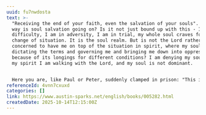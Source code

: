 ```yaml
---
uuid: fu7nwdosta
text: >-
  "Receiving the end of your faith, even the salvation of your souls". In what
  way is soul salvation going on? Is it not just bound up with this - I am in
  difficulty, I am in adversity, I am in trial, my whole soul craves for a
  change of situation. It is the soul realm. But is not the Lord rather more
  concerned to have me on top of the situation in spirit, where my soul is not
  dictating the terms and governing me and bringing me down into oppression
  because of its longings for different conditions? I am denying my soul and in
  my spirit I am walking with the Lord, and my soul is not dominant.


  ⁠Here you are, like Paul or Peter, suddenly clamped in prison: "This is horrible, I do not like this, please let me get out!" Your whole soul begins to writhe and to demand and crave. Your souls will never be satisfied until you are out, break out, or somehow or other bribe somebody to let you out, and what spiritual gain is there? Where have you got spiritually? But supposing like Paul, you are a prisoner on a chain, and while your soul would very much like to be free - for Paul said, "I would to God, that... all that hear me this day, might become such as I am, except these bonds" (Acts 26:29). The chain was there, he was conscious of it, his soul did not like the chain, but he is on top of his chain. When he is writing those letters to the Ephesians and the Colossians, his spirit is above, he has brought his soul into the captivity of Christ, his soul is saved.
referenceId: 4vnn7cxuxd
categories: []
link: https://www.austin-sparks.net/english/books/005282.html
createdDate: 2025-10-14T12:15:00Z
---
```

